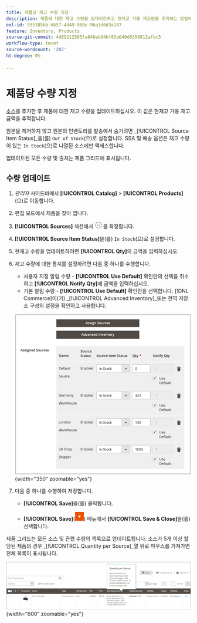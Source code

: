 ```yaml
---
title: 제품당 재고 수량 지정
description: 제품에 대한 재고 수량을 업데이트하고 현재고 가용 재고량을 추적하는 방법에 대해 알아봅니다.
exl-id: 935385bb-6657-4d49-980e-96a3d0d3a187
feature: Inventory, Products
source-git-commit: 4d89212585fa846eb94bf83a640d0358812afbc5
workflow-type: tm+mt
source-wordcount: '207'
ht-degree: 0%

---
```


# 제품당 수량 지정

[소스](sources-assign-per-product.md)를 추가한 후 제품에 대한 재고 수량을 업데이트하십시오. 이 값은 현재고 가용 재고 금액을 추적합니다.

원본을 제거하지 않고 원본의 인벤토리를 발송에서 숨기려면 _[!UICONTROL Source Item Status]_을(를) `Out of Stock`(으)로 설정합니다. SSA 및 배송 옵션은 재고 수량이 있는 `In Stock`(으)로 나열된 소스에만 액세스합니다.

업데이트된 모든 수량 및 출처는 제품 그리드에 표시됩니다.

## 수량 업데이트

1. _관리자_ 사이드바에서 **[!UICONTROL Catalog]** > **[!UICONTROL Products]**(으)로 이동합니다.

1. 편집 모드에서 제품을 찾아 엽니다.

1. **[!UICONTROL Sources]** 섹션에서 ![확장 선택기](../assets/icon-display-expand.png)를 확장합니다.

1. **[!UICONTROL Source Item Status]**&#x200B;을(를) `In Stock`(으)로 설정합니다.

1. 현재고 수량을 업데이트하려면 **[!UICONTROL Qty]**&#x200B;의 금액을 입력하십시오.

1. 재고 수량에 대한 통지를 설정하려면 다음 중 하나를 수행합니다.

   - 사용자 지정 알림 수량 - **[!UICONTROL Use Default]** 확인란의 선택을 취소하고 **[!UICONTROL Notify Qty]**&#x200B;에 금액을 입력하십시오.
   - 기본 알림 수량 - **[!UICONTROL Use Default]** 확인란을 선택합니다. [!DNL Commerce]이(가) _[!UICONTROL Advanced Inventory]_또는 전역 저장소 구성의 설정을 확인하고 사용합니다.

   ![Source당 제품 수량 업데이트](assets/inventory-product-quantity-edit.png){width="350" zoomable="yes"}

1. 다음 중 하나를 수행하여 저장합니다.

   - **[!UICONTROL Save]**&#x200B;을(를) 클릭합니다.

   - **[!UICONTROL Save]**(![메뉴 화살표](../assets/icon-menu-down-arrow-red.png)) 메뉴에서 **[!UICONTROL Save & Close]**&#x200B;을(를) 선택합니다.


제품 그리드는 모든 소스 및 관련 수량의 목록으로 업데이트됩니다. 소스가 5개 이상 할당된 제품의 경우 _[!UICONTROL Quantity per Source]_열 위로 마우스를 가져가면 전체 목록이 표시됩니다.

![소스당 제품 수량](assets/inventory-product-quantity.png){width="600" zoomable="yes"}
